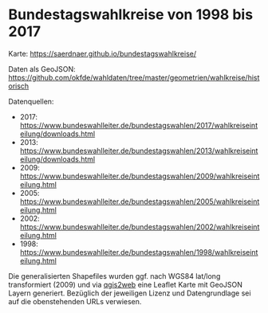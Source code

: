 # Bundestagswahlkreise von 1998 bis 2017

Karte: https://saerdnaer.github.io/bundestagswahlkreise/

Daten als GeoJSON: https://github.com/okfde/wahldaten/tree/master/geometrien/wahlkreise/historisch

Datenquellen:
* 2017: https://www.bundeswahlleiter.de/bundestagswahlen/2017/wahlkreiseinteilung/downloads.html
* 2013: https://www.bundeswahlleiter.de/bundestagswahlen/2013/wahlkreiseinteilung/downloads.html
* 2009: https://www.bundeswahlleiter.de/bundestagswahlen/2009/wahlkreiseinteilung.html
* 2005: https://www.bundeswahlleiter.de/bundestagswahlen/2005/wahlkreiseinteilung.html
* 2002: https://www.bundeswahlleiter.de/bundestagswahlen/2002/wahlkreiseinteilung.html
* 1998: https://www.bundeswahlleiter.de/bundestagswahlen/1998/wahlkreiseinteilung.html

Die generalisierten Shapefiles wurden ggf. nach WGS84 lat/long transformiert (2009) und via [qgis2web](https://github.com/tomchadwin/qgis2web) eine Leaflet Karte mit GeoJSON Layern generiert.
Bezüglich der jeweiligen Lizenz und Datengrundlage sei auf die obenstehenden URLs verwiesen.  



